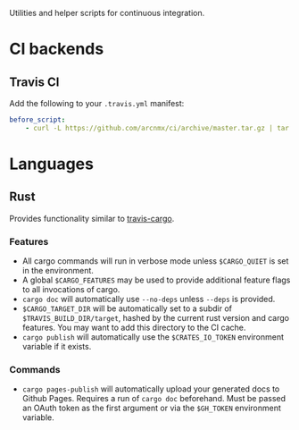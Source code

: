 Utilities and helper scripts for continuous integration.

# CI backends

## Travis CI

Add the following to your `.travis.yml` manifest:

```yaml
before_script:
    - curl -L https://github.com/arcnmx/ci/archive/master.tar.gz | tar -xzC $HOME && . $HOME/ci-master/src
```

# Languages

## Rust

Provides functionality similar to
[travis-cargo](https://github.com/huonw/travis-cargo).

### Features

- All cargo commands will run in verbose mode unless `$CARGO_QUIET` is set in
  the environment.
- A global `$CARGO_FEATURES` may be used to provide additional feature flags to
  all invocations of cargo.
- `cargo doc` will automatically use `--no-deps` unless `--deps` is provided.
- `$CARGO_TARGET_DIR` will be automatically set to a subdir of
  `$TRAVIS_BUILD_DIR/target`, hashed by the current rust version and cargo
  features. You may want to add this directory to the CI cache.
- `cargo publish` will automatically use the `$CRATES_IO_TOKEN` environment
  variable if it exists.

### Commands

- `cargo pages-publish` will automatically upload your generated docs to Github
  Pages. Requires a run of `cargo doc` beforehand. Must be passed an OAuth
  token as the first argument or via the `$GH_TOKEN` environment variable.
